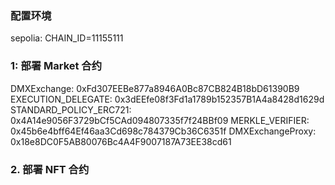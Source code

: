 
### 配置环境

sepolia: 
CHAIN_ID=11155111

### 1: 部署 Market 合约

 DMXExchange: 0xFd307EEBe877a8946A0Bc87CB824B18bD61390B9
 EXECUTION_DELEGATE: 0x3dEEfe08f3Fd1a1789b152357B1A4a8428d1629d
 STANDARD_POLICY_ERC721: 0x4A14e9056F3729bCf5CAd094807335f7f24BBf09
 MERKLE_VERIFIER: 0x45b6e4bff64Ef46aa3Cd698c784379Cb36C6351f
 DMXExchangeProxy: 0x18e8DC0F5AB80076Bc4A4F9007187A73EE38cd61

### 2. 部署 NFT 合约




 
